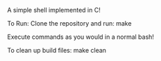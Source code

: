 A simple shell implemented in C!

To Run: Clone the repository and run: make

Execute commands as you would in a normal bash!

To clean up build files: make clean
